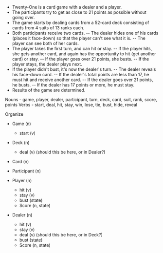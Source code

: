 - Twenty-One is a card game with a dealer and a player.
- The participants try to get as close to 21 points as possible without going over.
- The game starts by dealing cards from a 52-card deck consisting of cards from 4 suits of 13 ranks each.
- Both participants receive two cards.
  -- The dealer hides one of his cards (places it face-down) so that the player can't see what it is.
  -- The player can see both of her cards.
- The player takes the first turn, and can hit or stay.
  -- If the player hits, she gets another card, and again has the opportunity to hit (get another card) or stay.
  -- If the player goes over 21 points, she busts.
  -- If the player stays, the dealer plays next.
- If the player didn't bust, it's now the dealer's turn.
  -- The dealer reveals his face-down card.
  -- If the dealer's total points are less than 17, he must hit and receive another card.
  -- If the dealer goes over 21 points, he busts.
  -- If the dealer has 17 points or more, he must stay.
- Results of the game are determined.

Nouns - game, player, dealer, participant, turn, deck, card, suit, rank, score, points
Verbs - start, deal, hit, stay, win, lose, tie, bust, hide, reveal

Organize

- Game (n)
  - start (v)

- Deck (n)
  - deal (v) (should this be here, or in Dealer?)

- Card (n)
- Participant (n)

- Player (n)
  - hit (v)
  - stay (v)
  - bust (state)
  - Score (n, state)

- Dealer (n)
  - hit (v)
  - stay (v)
  - deal (v) (should this be here, or in Deck?)
  - bust (state)
  - Score (n, state)
